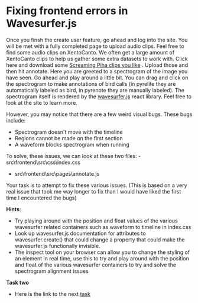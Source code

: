 # Fixing frontend errors in Wavesurfer.js
Once you finsh the create user feature, go ahead and log into the site. You will be met with a fully completed page to upload audio clips. Feel free to find some audio clips on XentoCanto. We often get a large amount of XentoCanto clips to help us gather some extra datasets to work with. Click here and download some [Screaming Piha clips you like](https://xeno-canto.org/species/Lipaugus-vociferans) . Upload those and then hit annotate. Here you are greeted to a spectrogram of the image you have seen. Go ahead and play around a little bit. You can drag and click on the spectrogram to make annotations of bird calls (in pyrelite they are automatically labeled as bird, in pyrenote they are manually labeled). The spectrogram itself is rendered by the [wavesurfer.js](https://wavesurfer-js.org/) react library. Feel free to look at the site to learn more. 

However, you may notice that there are a few weird visual bugs. These bugs include:
- Spectrogram doesn't move with the timeline
- Regions cannot be made on the first section
- A waveform blocks spectrogram when running

To solve, these issues, we can look at these two files:
-src\frontend\src\css\index.css
- src\frontend\src\pages\annotate.js

Your task is to attempt to fix these various issues. 
(This is based on a very real issue that took me way longer to fix than I would have liked the first time I encountered the bugs)

**Hints**: 
- Try playing around with the position and float values of the various wavesurfer related containers such as waveform to timeline in index.css
- Look up wavesurfer.js documentation for attributes to wavesurfer.create() that could change a property that could make the wavesurfer.js functionally invisible. 
- The inspect tool on your browser can allow you to change the styling of an element in real time, use this to try and play around with the position and float of the various wavesurfer containers to try and solve the spectrogram alignment issues

**Task two**
- Here is the link to the next [task](./task3.md)